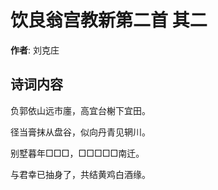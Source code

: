 # 饮良翁宫教新第二首  其二

**作者**: 刘克庄

## 诗词内容

负郭依山远市廛，高宜台榭下宜田。

径当膏抹从盘谷，似向丹青见辋川。

别墅暮年□□□，□□□□□南迁。

与君幸已抽身了，共结黄鸡白酒缘。

